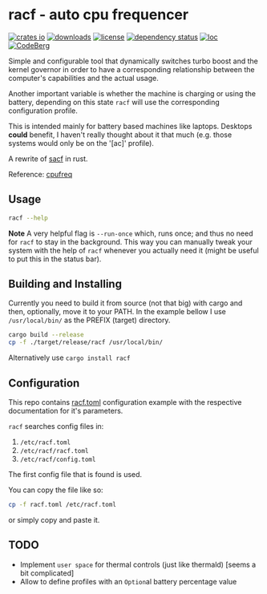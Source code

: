 racf - auto cpu frequencer
==========================
[![crates io](https://img.shields.io/crates/v/racf?style=flat-square&color=red)](https://crates.io/crates/racf)
[![downloads](https://img.shields.io/crates/d/racf?style=flat-square&color=yellow)](https://crates.io/crates/getsys)
[![license](https://img.shields.io/crates/l/racf?style=flat-square)](https://codeberg.org/explosion-mental/racf/src/branch/main/LICENSE)
[![dependency status](https://deps.rs/repo/codeberg/explosion-mental/racf/status.svg)](https://deps.rs/repo/codeberg/explosion-mental/racf)
[![loc](https://img.shields.io/tokei/lines/github/explosion-mental/racf?color=lightgreen&style=flat-square)](https://codeberg.org/explosion-mental/getsys/src/branch/main/racf.rs)
[![CodeBerg](https://img.shields.io/badge/Hosted_at-Codeberg-%232185D0?style=flat-square&logo=CodeBerg)](https://codeberg.org/explosion-mental/racf)
<br>

Simple and configurable tool that dynamically switches turbo boost and the
kernel governor in order to have a corresponding relationship between the
computer's capabilities and the actual usage.


Another important variable is whether the machine is charging or using the
battery, depending on this state `racf` will use the corresponding
configuration profile.


This is intended mainly for battery based machines like laptops. Desktops
**could** benefit, I haven't really thought about it that much (e.g. those
systems would only be on the '[ac]' profile).


A rewrite of [sacf](https://github.com/explosion-mental/sacf) in rust.


Reference: [cpufreq](https://www.kernel.org/doc/html/v4.14/admin-guide/pm/cpufreq.html)

Usage
-----

```sh
racf --help
```

**Note** A very helpful flag is `--run-once` which, runs once; and thus no need
for `racf` to stay in the background. This way you can manually tweak your
system with the help of `racf` whenever you actually need it (might be useful
to put this in the status bar).

Building and Installing
-----------------------
Currently you need to build it from source (not that big) with cargo
and then, optionally, move it to your PATH. In the example bellow I use
`/usr/local/bin/` as the PREFIX (target) directory.

```sh
cargo build --release
cp -f ./target/release/racf /usr/local/bin/
```
Alternatively use `cargo install racf`

Configuration
-------------
This repo contains [racf.toml](./racf.toml) configuration example
with the respective documentation for it's parameters.

`racf` searches config files in:
1. `/etc/racf.toml`
2. `/etc/racf/racf.toml`
3. `/etc/racf/config.toml`

The first config file that is found is used.


You can copy the file like so:
```sh
cp -f racf.toml /etc/racf.toml
```
or simply copy and paste it.

TODO
----
- Implement `user space` for thermal controls (just like thermald) [seems a bit complicated]
- Allow to define profiles with an `Option`al battery percentage value
